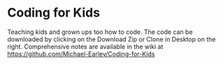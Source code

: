# Coding for Kids
Teaching kids and grown ups too how to code. The code can be downloaded by clicking on the Download Zip or Clone in Desktop on the right. Comprehensive notes are available in the wiki at https://github.com/Michael-Earley/Coding-for-Kids
